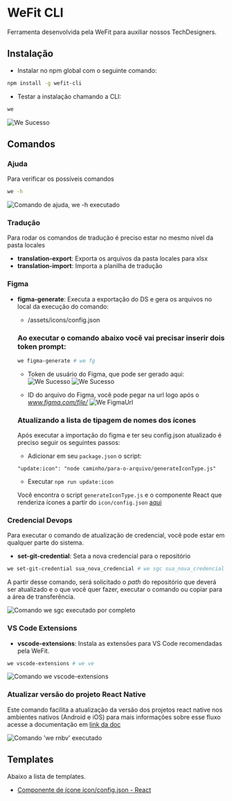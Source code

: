 # WeFit CLI

Ferramenta desenvolvida pela WeFit para auxiliar nossos TechDesigners.

## Instalação

- Instalar no npm global com o seguinte comando:

```bash
npm install -g wefit-cli
```

- Testar a instalação chamando a CLI:

```bash
we
```

![We Sucesso](./images/we-success.png)

## Comandos

### Ajuda

Para verificar os possíveis comandos

```bash
we -h
```

![Comando de ajuda, `we -h` executado](./images/help.png)

### Tradução

Para rodar os comandos de tradução é preciso estar no mesmo nível da pasta locales

- **translation-export**: Exporta os arquivos da pasta locales para xlsx
- **translation-import**: Importa a planilha de tradução

### Figma

- **figma-generate**: Executa a exportação do DS e gera os arquivos no local da execução do comando:

  - /assets/icons/config.json

  ### Ao executar o comando abaixo você vai precisar inserir dois token prompt:

  ```bash
  we figma-generate # we fg
  ```

  - Token de usuário do Figma, que pode ser gerado aqui:
    ![We Sucesso](./images/user-config.png)
    ![We Sucesso](./images/generate-token.png)

  - ID do arquivo do Figma, você pode pegar na url logo após o *www.figma.com/file/*
    ![We FigmaUrl](./images/figma-url.png)

  ### Atualizando a lista de tipagem de nomes dos ícones

  Após executar a importação do figma e ter seu config.json atualizado é preciso seguir os seguintes passos:

  - Adicionar em seu `package.json` o script:

  ```
  "update:icon": "node caminho/para-o-arquivo/generateIconType.js"
  ```

  - Executar `npm run update:icon`

  Você encontra o script `generateIconType.js` e o componente React que renderiza ícones a partir do `icon/config.json` [aqui](./templates/Icon/)

### Credencial Devops

Para executar o comando de atualização de credencial, você pode estar em qualquer parte do sistema.

- **set-git-credential**: Seta a nova credencial para o repositório

```bash
we set-git-credential sua_nova_credencial # we sgc sua_nova_credencial
```

A partir desse comando, será solicitado o _path_ do repositório que deverá ser atualizado e o que você quer fazer, executar o comando ou copiar para a área de transferência.

![Comando `we sgc` executado por completo](./images/set-git-credential.png)

### VS Code Extensions

- **vscode-extensions**: Instala as extensões para VS Code recomendadas pela WeFit.

```bash
we vscode-extensions # we ve
```

![Comando `we vscode-extensions`](./images/vscode-extensions.png)

### Atualizar versão do projeto React Native

Este comando facilita a atualização da versão dos projetos react native nos ambientes nativos (Android e iOS) para mais informações sobre esse fluxo acesse a documentação em [link da doc](https://www.notion.so/WIP-Controle-de-vers-es-no-React-Native-19279887e7e54f99b468fbfb9aeb7ae3)

![Comando 'we rnbv' executado](./images/rn-bump-version.png)

## Templates

Abaixo a lista de templates.

- [Componente de ícone icon/config.json - React](./templates/Icon/)
